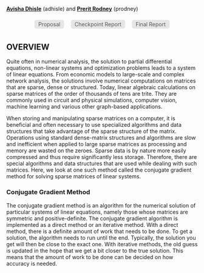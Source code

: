 
**[Avisha Dhisle](https://www.linkedin.com/in/avisha-dhisle/)** (adhisle) and **[Prerit Rodney](https://www.linkedin.com/in/preritrodney/)** (prodney)

<style>a.nav { color: #585858; border-radius: 5px; background: #E6E6E6; padding: .2em .7em; text-decoration: none; margin: .5em .5em; display:inline-block; }a.nav:hover { background: #D8D8D8; color: black;}a.nav.selected { background: #D8D8D8; font-weight: bold; }small{color: #5e5e5e; display:block;text-align:center;margin-bottom: 1em;}</style>
<div style="text-align: center;">
<a class="nav" href="https://millenniumfalcon418.github.io/hyperdrive/proposal" >Proposal</a>
<a class="nav"  href="https://millenniumfalcon418.github.io/hyperdrive/checkpoint">Checkpoint Report</a>
<a class="nav"  href="https://millenniumfalcon418.github.io/hyperdrive/final_report">Final Report</a></div>

## OVERVIEW
Quite often in numerical analysis, the solution to partial differential equations, non-linear systems and optimization problems leads to a system of linear equations. From economic models to large-scale and complex network analysis, the solutions involve numerical computations on matrices that are sparse, dense or structured. Today, linear algebraic calculations on sparse matrices of the order of thousands of tens are trite. They are commonly used in circuit and physical simulations, computer vision, machine learning and various other graph-based applications.

When storing and manipulating sparse matrices on a computer, it is beneficial and often necessary to use specialized algorithms and data structures that take advantage of the sparse structure of the matrix. Operations using standard dense-matrix structures and algorithms are slow and inefficient when applied to large sparse matrices as processing and memory are wasted on the zeroes. Sparse data is by nature more easily compressed and thus require significantly less storage. Therefore, there are special algorithms and data structures that are used while dealing with such matrices. Here, we look at one such method called the conjugate gradient method for solving sparse matrices of linear systems.

### Conjugate Gradient Method
The conjugate gradient method is an algorithm for the numerical solution of particular systems of linear equations, namely those whose matrices are symmetric and positive-definite. The conjugate gradient algorithm is implemented as a direct method or an iterative method. 
With a direct method, there is a definite amount of work that needs to be done. To get a solution, the algorithm needs to run until the end. Typically, the solution you get will then be close to the exact one. With iterative methods, the old guess is updated in the hope that we get a bit closer to the true solution. This means that the amount of work to be done can be decided on how accuracy is needed. 

